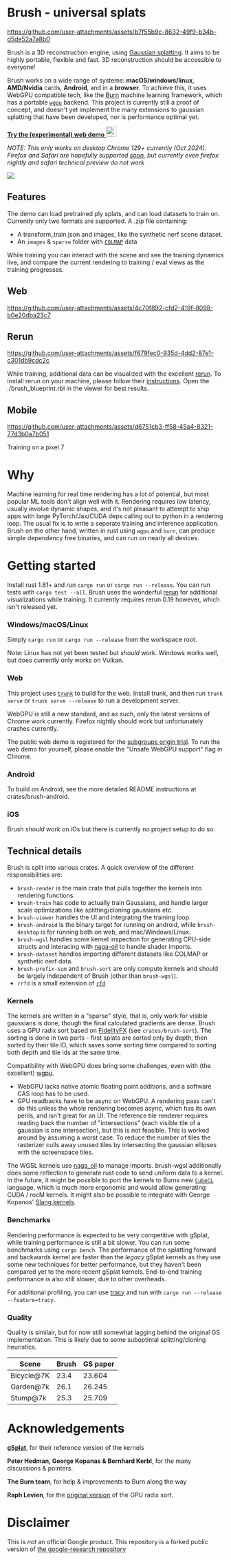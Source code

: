 # Brush - universal splats

https://github.com/user-attachments/assets/b7f55b9c-8632-49f9-b34b-d5de52a7a8b0

Brush is a 3D reconstruction engine, using [Gaussian splatting](https://repo-sam.inria.fr/fungraph/3d-gaussian-splatting/). It aims to be highly portable, flexible and fast. 3D reconstruction should be accessible to everyone!

Brush works on a wide range of systems: **macOS/windows/linux**, **AMD/Nvidia** cards, **Android**, and in a **browser**. To achieve this, it uses WebGPU compatible tech, like the [Burn](https://github.com/tracel-ai/burn) machine learning framework, which has a portable [`wgpu`](https://github.com/gfx-rs/wgpu) backend. This project is currently still a proof of concept, and doesn't yet implement the many extensions to gaussian splatting that have been developed, nor is performance optimal yet.

[**Try the (experimental) web demo** <img src="https://cdn-icons-png.flaticon.com/256/888/888846.png" alt="chrome logo" width="24"/>
](https://arthurbrussee.github.io/brush-demo)

_NOTE: This only works on desktop Chrome 129+ currently (Oct 2024). Firefox and Safari are hopefully supported [soon](https://caniuse.com/webgpu), but currently even firefox nightly and safari technical preview do not work_

[![](https://dcbadge.limes.pink/api/server/https://discord.gg/r6jukQBK96)](https://discord.gg/r6jukQBK96)

## Features

The demo can load pretrained ply splats, and can load datasets to train on. Currently only two formats are supported. A .zip file containing:
- A transform_train.json and images, like the synthetic nerf scene dataset.
- An `images` & `sparse` folder with [`COLMAP`](https://github.com/colmap/colmap) data

While training you can interact with the scene and see the training dynamics live, and compare the current rendering to training / eval views as the training progresses.

## Web

https://github.com/user-attachments/assets/4c70f892-cfd2-419f-8098-b0e20dba23c7

## Rerun

https://github.com/user-attachments/assets/f679fec0-935d-4dd2-87e1-c301db9cdc2c

While training, additional data can be visualized with the excellent [rerun](https://rerun.io/). To install rerun on your machine, please follow their [instructions](https://rerun.io/docs/getting-started/installing-viewer). Open the ./brush_blueprint.rbl in the viewer for best results.

## Mobile

https://github.com/user-attachments/assets/d6751cb3-ff58-45a4-8321-77d3b0a7b051

Training on a pixel 7

# Why

Machine learning for real time rendering has a lot of potential, but most popular ML tools don't align well with it. Rendering requires low latency, usually involve dynamic shapes, and it's not pleasant to attempt to ship apps with large PyTorch/Jax/CUDA deps calling out to python in a rendering loop. The usual fix is to write a seperate training and inference application. Brush on the other hand, written in rust using `wgpu` and `burn`, can produce simple dependency free binaries, and can run on nearly all devices.

# Getting started
Install rust 1.81+ and run `cargo run` or `cargo run --release`. You can run tests with `cargo test --all`. Brush uses the wonderful [rerun](rerun.io) for additional visualizations while training.
It currently requires rerun 0.19 however, which isn't released yet.

### Windows/macOS/Linux
Simply `cargo run` or `cargo run --release` from the workspace root.

Note: Linux has not yet been tested but *should* work. Windows works well, but does currently only works on Vulkan.

### Web
This project uses [`trunk`](https://github.com/trunk-rs/trunk) to build for the web. Install trunk, and then run `trunk serve` or `trunk serve --release` to run a development server.

WebGPU is still a new standard, and as such, only the latest versions of Chrome work currently. Firefox nightly should work but unfortunately crashes currently.

The public web demo is registered for the [subgroups origin trial](https://chromestatus.com/feature/5126409856221184). To run the web demo for yourself, please enable the "Unsafe WebGPU support" flag in Chrome.

### Android
To build on Android, see the more detailed README instructions at crates/brush-android.

### iOS
Brush *should* work on iOs but there is currently no project setup to do so.

## Technical details

Brush is split into various crates. A quick overview of the different responsibilities are:

- `brush-render` is the main crate that pulls together the kernels into rendering functions.
- `brush-train` has code to actually train Gaussians, and handle larger scale optimizations like splitting/cloning gaussians etc.
- `brush-viewer` handles the UI and integrating the training loop.
- `brush-android` is the binary target for running on android, while `brush-desktop` is for running both on web, and mac/Windows/Linux.
- `brush-wgsl` handles some kernel inspection for generating CPU-side structs and interacing with [naga-oil](https://github.com/bevyengine/naga_oil) to handle shader imports.
- `brush-dataset` handles importing different datasets like COLMAP or synthetic nerf data.
- `brush-prefix-sum` and `brush-sort` are only compute kernels and should be largely independent of Brush (other than `brush-wgsl`).
- `rrfd` is a small extension of [`rfd`](https://github.com/PolyMeilex/rfd)

### Kernels

The kernels are written in a "sparse" style, that is, only work for visible gaussians is done, though the final calculated gradients are dense. Brush uses a GPU radix sort based on [FidelityFX](https://www.amd.com/en/products/graphics/technologies/fidelityfx.html) (see `crates/brush-sort`). The sorting is done in two parts - first splats are sorted only by depth, then sorted by their tile ID, which saves some sorting time compared to sorting both depth and tile ids at the same time.

Compatibility with WebGPU does bring some challenges, even with (the excellent) [wgpu](https://github.com/gfx-rs/wgpu).
- WebGPU lacks native atomic floating point additions, and a software CAS loop has to be used.
- GPU readbacks have to be async on WebGPU. A rendering pass can't do this unless the whole rendering becomes async, which has its own perils, and isn't great for an UI. The reference tile renderer requires reading back the number of "intersections" (each visible tile of a gaussian is one intersection), but this is not feasible. This is worked around by assuming a worst case. To reduce the number of tiles the rasterizer culls away unused tiles by intersecting the gaussian ellipses with the screenspace tiles.

The WGSL kernels use [naga_oil](https://github.com/bevyengine/naga_oil) to manage imports. brush-wgsl additionally does some reflection to generate rust code to send uniform data to a kernel. In the future, it might be possible to port the kernels to Burns new [`CubeCL`](https://github.com/tracel-ai/cubecl) language, which is much more ergonomic and would allow generating CUDA / rocM kernels. It might also be possible to integrate with George Kopanos' [Slang kernels](https://github.com/google/slang-gaussian-rasterization).

### Benchmarks

Rendering performance is expected to be very competitive with gSplat, while training performance is still a bit slower. You can run some benchmarks using `cargo bench`. The performance of the splatting forward and backwards kernel are faster than the _legacy_ gSplat kernels as they use some new techniques for better performance, but they haven't been compared yet to the more recent gSplat kernels. End-to-end training performance is also still slower, due to other overheads.

For additional profiling, you can use [tracy](https://github.com/wolfpld/tracy) and run with `cargo run --release --feature=tracy`.

### Quality

Quality is similair, but for now still somewhat lagging behind the original GS implementation. This is likely due to some suboptimal splitting/cloning heuristics.

| Scene      | Brush   | GS paper|
|------------|---------|---------|
| Bicycle@7K | 23.4    | 23.604  |
| Garden@7k  | 26.1    | 26.245  |
| Stump@7k   | 25.3    | 25.709  |

# Acknowledgements

[**gSplat**](https://github.com/nerfstudio-project/gsplat), for their reference version of the kernels

**Peter Hedman, George Kopanas & Bernhard Kerbl**, for the many discussions & pointers.

**The Burn team**, for help & improvements to Burn along the way

**Raph Levien**, for the [original version](https://github.com/googlefonts/compute-shader-101/pull/31) of the GPU radix sort.

# Disclaimer

This is *not* an official Google product. This repository is a forked public version of [the google-research repository](https://github.com/google-research/google-research/tree/master/brush_splat)
